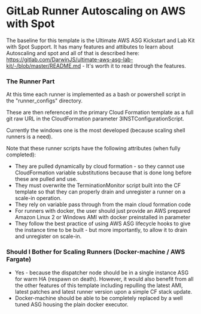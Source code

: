 # GitLab Runner Autoscaling on AWS with Spot

The baseline for this template is the Ultimate AWS ASG Kickstart and Lab Kit with Spot Support.  It has many features and attibutes to learn about Autoscaling and spot and all of that is described here: https://gitlab.com/DarwinJS/ultimate-aws-asg-lab-kit/-/blob/master/README.md - It's worth it to read through the features.

### The Runner Part

At this time each runner is implemented as a bash or powershell script in the "runner_configs" directory.

These are then referenced in the primary Cloud Formation template as a full git raw URL in the CloudFormation parameter 3INSTConfigurationScript.

Currently the windows one is the most developed (because scaling shell runners is a need).

Note that these runner scripts have the following attributes (when fully completed):
* They are pulled dynamically by cloud formation - so they cannot use CloudFormation variable substitutions because that is done long before these are pulled and use.
* They must overwrite the TerminationMonitor script built into the CF template so that they can properly drain and unregister a runner on a scale-in operation.
* They rely on variable pass through from the main cloud formation code
* For runners with docker, the user should just provide an AWS prepared Amazon Linux 2 or Windows AMI with docker preinstalled in parameter
* They follow the best practice of using AWS ASG lifecycle hooks to give the instance time to be built - but more importantly, to allow it to drain and unregister on scale-in.

### Should I Bother for Scaling Runners (Docker-machine / AWS Fargate)

* Yes - because the dispatcher node should be in a single instance ASG for warm HA (respawn on death).  However, it would also benefit from all the other features of this template including repulling the latest AMI, latest patches and latest runner version upon a simple CF stack update.
* Docker-machine should be able to be completely replaced by a well tuned ASG housing the plain docker executor.